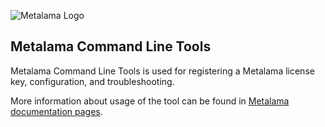 ![Metalama Logo](https://raw.githubusercontent.com/postsharp/Metalama/master/images/metalama-by-postsharp-light.svg)

## Metalama Command Line Tools

Metalama Command Line Tools is used for registering a Metalama license key, configuration, and troubleshooting.

More information about usage of the tool can be found in [Metalama documentation pages](https://doc.metalama.net).
